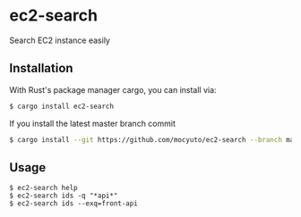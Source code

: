 # ec2-search

Search EC2 instance easily

## Installation

With Rust's package manager cargo, you can install via:
```sh
$ cargo install ec2-search
```
If you install the latest master branch commit
```sh
$ cargo install --git https://github.com/mocyuto/ec2-search --branch master
```

## Usage

```
$ ec2-search help
$ ec2-search ids -q "*api*"
$ ec2-search ids --exq=front-api
```
